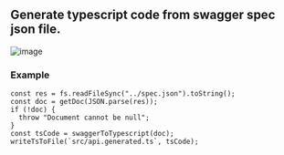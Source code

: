 ## Generate typescript code from swagger spec json file.
![image](https://user-images.githubusercontent.com/10614750/230363977-89f3c28b-d8b8-4628-be68-f006762b1ebc.png)


### Example
```
const res = fs.readFileSync("../spec.json").toString();
const doc = getDoc(JSON.parse(res));
if (!doc) {
  throw "Document cannot be null";
}
const tsCode = swaggerToTypescript(doc);
writeTsToFile(`src/api.generated.ts`, tsCode);
```
